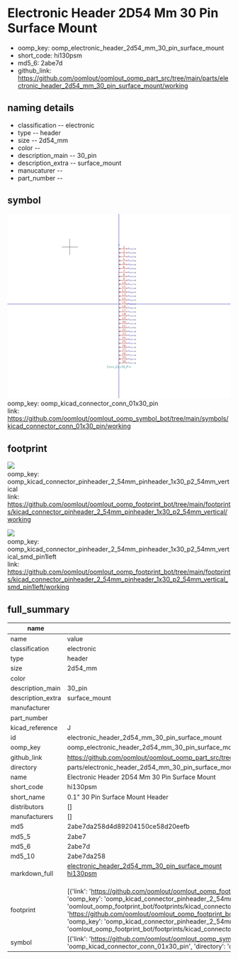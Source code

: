 # Electronic Header 2D54 Mm 30 Pin Surface Mount

  
* oomp_key: oomp_electronic_header_2d54_mm_30_pin_surface_mount 
* short_code: hi130psm
* md5_6: 2abe7d  
* github_link: https://github.com/oomlout/oomlout_oomp_part_src/tree/main/parts/electronic_header_2d54_mm_30_pin_surface_mount/working  
## naming details
* classification -- electronic
* type -- header
* size -- 2d54_mm
* color -- 
* description_main -- 30_pin
* description_extra -- surface_mount
* manucaturer -- 
* part_number -- 



## symbol

![](symbol/0/working/working_600.png)  
oomp_key: oomp_kicad_connector_conn_01x30_pin  
link: https://github.com/oomlout/oomlout_oomp_symbol_bot/tree/main/symbols/kicad_connector_conn_01x30_pin/working  

## footprint

![](footprint/0/working/working_600.png)  
oomp_key: oomp_kicad_connector_pinheader_2_54mm_pinheader_1x30_p2_54mm_vertical  
link: https://github.com/oomlout/oomlout_oomp_footprint_bot/tree/main/footprints/kicad_connector_pinheader_2_54mm_pinheader_1x30_p2_54mm_vertical/working  

![](footprint/0/working/working_600.png)  
oomp_key: oomp_kicad_connector_pinheader_2_54mm_pinheader_1x30_p2_54mm_vertical_smd_pin1left  
link: https://github.com/oomlout/oomlout_oomp_footprint_bot/tree/main/footprints/kicad_connector_pinheader_2_54mm_pinheader_1x30_p2_54mm_vertical_smd_pin1left/working  

## full_summary
| name | value | 
| --- | --- | 
| name | value | 
| classification | electronic | 
| type | header | 
| size | 2d54_mm | 
| color |  | 
| description_main | 30_pin | 
| description_extra | surface_mount | 
| manufacturer |  | 
| part_number |  | 
| kicad_reference | J | 
| id | electronic_header_2d54_mm_30_pin_surface_mount | 
| oomp_key | oomp_electronic_header_2d54_mm_30_pin_surface_mount | 
| github_link | https://github.com/oomlout/oomlout_oomp_part_src/tree/main/parts/electronic_header_2d54_mm_30_pin_surface_mount/working | 
| directory | parts/electronic_header_2d54_mm_30_pin_surface_mount | 
| name | Electronic Header 2D54 Mm 30 Pin Surface Mount | 
| short_code | hi130psm | 
| short_name | 0.1" 30 Pin Surface Mount Header | 
| distributors | [] | 
| manufacturers | [] | 
| md5 | 2abe7da258d4d89204150ce58d20eefb | 
| md5_5 | 2abe7 | 
| md5_6 | 2abe7d | 
| md5_10 | 2abe7da258 | 
| markdown_full | [electronic_header_2d54_mm_30_pin_surface_mount](https://github.com/oomlout/oomlout_oomp_part_src/tree/main/parts/electronic_header_2d54_mm_30_pin_surface_mount/working)<br>[hi130psm](https://github.com/oomlout/oomlout_oomp_part_src/tree/main/parts/electronic_header_2d54_mm_30_pin_surface_mount/working)<br><br> | 
| footprint | [{'link': 'https://github.com/oomlout/oomlout_oomp_footprint_bot/tree/main/foootprntss/kicad_connector_pinheader_2_54mm_pinheader_1x30_p2_54mm_vertical', 'oomp_key': 'oomp_kicad_connector_pinheader_2_54mm_pinheader_1x30_p2_54mm_vertical', 'directory': 'oomlout_oomp_footprint_bot/footprints/kicad_connector_pinheader_2_54mm_pinheader_1x30_p2_54mm_vertical//working/working.kicad_mod'}, {'link': 'https://github.com/oomlout/oomlout_oomp_footprint_bot/tree/main/foootprntss/kicad_connector_pinheader_2_54mm_pinheader_1x30_p2_54mm_vertical_smd_pin1left', 'oomp_key': 'oomp_kicad_connector_pinheader_2_54mm_pinheader_1x30_p2_54mm_vertical_smd_pin1left', 'directory': 'oomlout_oomp_footprint_bot/footprints/kicad_connector_pinheader_2_54mm_pinheader_1x30_p2_54mm_vertical_smd_pin1left//working/working.kicad_mod'}] | 
| symbol | [{'link': 'https://github.com/oomlout/oomlout_oomp_symbol_bot/tree/main/symbols/kicad_connector_conn_01x30_pin', 'oomp_key': 'oomp_kicad_connector_conn_01x30_pin', 'directory': 'oomlout_oomp_symbol_bot/symbols/kicad_connector_conn_01x30_pin//working/working.kicad_sym'}] | 
